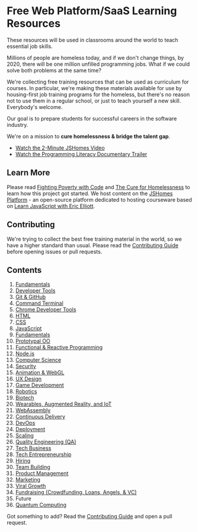 # Free Web Platform/SaaS Learning Resources

These resources will be used in classrooms around the world to teach essential job skills.

Millions of people are homeless today, and if we don't change things, by 2020, there will be one million unfilled programming jobs. What if we could solve both problems at the same time?

We're collecting free training resources that can be used as curriculum for courses. In particular, we're making these materials available for use by housing-first job training programs for the homeless, but there's no reason not to use them in a regular school, or just to teach yourself a new skill. Everybody's welcome.

Our goal is to prepare students for successful careers in the software industry.

We're on a mission to **cure homelessness & bridge the talent gap**.

* [Watch the 2-Minute JSHomes Video](https://vimeo.com/92982781)
* [Watch the Programming Literacy Documentary Trailer](http://www.programmingliteracy.com/)


## Learn More

Please read [Fighting Poverty with Code](https://medium.com/javascript-scene/fighting-poverty-with-code-d1ed3ebd982d) and [The Cure for Homelessness](https://medium.com/end-homelessness/the-cure-for-homelessness-83ef0d621c71) to learn how this project got started. We host content on the [JSHomes Platform](https://github.com/jshomes/JSHomes-Platform) - an open-source platform dedicated to hosting courseware based on [Learn JavaScript with Eric Elliott](https://ericelliottjs.com/).


## Contributing

We're trying to collect the best free training material in the world, so we have a higher standard than usual. Please read the [Contributing Guide](https://github.com/jshomes/learning-resources/blob/master/Contributing.md) before opening issues or pull requests.

## Contents
1. [Fundamentals](tracks/fundamentals/index.md)
1. [Developer Tools](tracks/dev-tools/index.md)
  1. [Git & GitHub](tracks/dev-tools/git-and-github/index.md)
  1. [Command Terminal](tracks/dev-tools/terminal/index.md)
  1. [Chrome Developer Tools](tracks/dev-tools/chrome-devtools/index.md)
1. [HTML](tracks/html/index.md)
1. [CSS](tracks/css/index.md)
1. [JavaScript](tracks/javascript/index.md)
  1. [Fundamentals](tracks/javascript/fundamentals/index.md)
  1. [Prototypal OO](tracks/javascript/prototypal-oo/index.md)
  1. [Functional & Reactive Programming](tracks/javascript/functional-reactive/index.md)
  1. [Node.js](tracks/javascript/node/index.md)
1. [Computer Science](https://github.com/jshomes/learning-resources/blob/master/tracks/cs/index.md)
1. [Security](tracks/security/index.md)
1. [Animation & WebGL](tracks/animation-and-webgl/index.md)
1. [UX Design](tracks/ux-design/index.md)
1. [Game Development](tracks/game-development/index.md)
1. [Robotics](tracks/robotics/index.md)
1. [Biotech](tracks/biotech/index.md)
1. [Wearables, Augmented Reality, and IoT](tracks/wearables-and-iot/index.md)
1. [WebAssembly](tracks/webassembly/index.md)
1. [Continuous Delivery](tracks/continuous-delivery/index.md)
  1. [DevOps](tracks/continuous-delivery/devops/index.md)
  1. [Deployment](tracks/continuous-delivery/deployment/index.md)
  1. [Scaling](tracks/continuous-delivery/scaling/index.md)
  1. [Quality Engineering (QA)](tracks/continuous-delivery/quality-engineering/index.md)
1. [Tech Business](tracks/tech-business/index.md)
  1. [Tech Entrepreneurship](tracks/tech-business/tech-entrepreneurship/index.md)
  1. [Hiring](tracks/tech-business/hiring/index.md)
  1. [Team Building](tracks/tech-business/team-building/index.md)
  1. [Product Management](tracks/tech-business/product-management/index.md)
  1. [Marketing](tracks/tech-business/marketing/index.md)
  1. [Viral Growth](tracks/tech-business/viral-growth/index.md)
  1. [Fundraising (Crowdfunding, Loans, Angels, & VC)](tracks/tech-business/fundraising/index.md)
1. Future
  1. [Quantum Computing](tracks/future/quantum-computing/index.md)

Got something to add? Read the [Contributing Guide](https://github.com/jshomes/learning-resources/blob/master/Contributing.md) and open a pull request.

